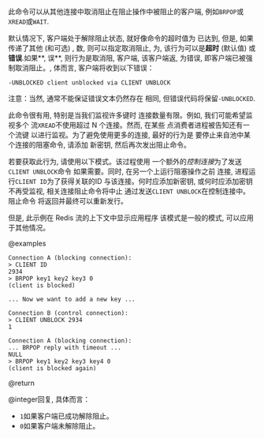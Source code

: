 此命令可以从其他连接中取消阻止在阻止操作中被阻止的客户端, 例如`BRPOP`或`XREAD`或`WAIT`.

默认情况下, 客户端处于解除阻止状态, 就好像命令的超时值为
已达到, 但是, 如果传递了其他 (和可选) , 数, 则可以指定取消阻止, 为, 该行为可以是**超时** (默认值) 或**错误**.如果**, 误**, 则行为是取消阻, 客户端, 该客户端返, 为错误, 即客户端已被强制取消阻止。, 体而言, 客户端将收到以下错误：

    -UNBLOCKED client unblocked via CLIENT UNBLOCK

注意：当然, 通常不能保证错误文本仍然存在
相同, 但错误代码将保留`-UNBLOCKED`.

此命令很有用, 特别是当我们监视许多键时
连接数量有限。例如, 我们可能希望监视多个
流`XREAD`不使用超过 N 个连接。然而, 在某些
点消费者进程被告知还有一个流键
以进行监视。为了避免使用更多的连接, 最好的行为是
要停止来自池中某个连接的阻塞命令, 请添加
新密钥, 然后再次发出阻止命令。

若要获取此行为, 请使用以下模式。该过程使用
一个额外的*控制连接*为了发送`CLIENT UNBLOCK`命令
如果需要。同时, 在另一个上运行阻塞操作之前
连接, 进程运行`CLIENT ID`为了获得关联的ID
与该连接。何时应添加新密钥, 或何时应添加密钥
不再受监视, 相关连接阻止命令将中止
通过发送`CLIENT UNBLOCK`在控制连接中。阻止命令
将返回并最终可以重新发行。

但是, 此示例在 Redis 流的上下文中显示应用程序
该模式是一般的模式, 可以应用于其他情况。

@examples

    Connection A (blocking connection):
    > CLIENT ID
    2934
    > BRPOP key1 key2 key3 0
    (client is blocked)

    ... Now we want to add a new key ...

    Connection B (control connection):
    > CLIENT UNBLOCK 2934
    1

    Connection A (blocking connection):
    ... BRPOP reply with timeout ...
    NULL
    > BRPOP key1 key2 key3 key4 0
    (client is blocked again)

@return

@integer回复, 具体而言：

*   `1`如果客户端已成功解除阻止。
*   `0`如果客户端未解除阻止。
